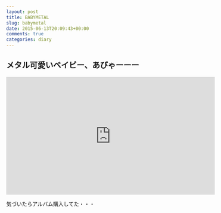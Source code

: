 ```yaml
---
layout: post
title: BABYMETAL
slug: babymetal
date: 2015-06-13T20:09:43+00:00
comments: true
categories: diary
---
```


## メタル可愛いベイビー、あびゃーーー

<iframe width="560" height="315" src="https://www.youtube.com/embed/WIKqgE4BwAY" frameborder="0" allowfullscreen></iframe>

気づいたらアルバム購入してた・・・

